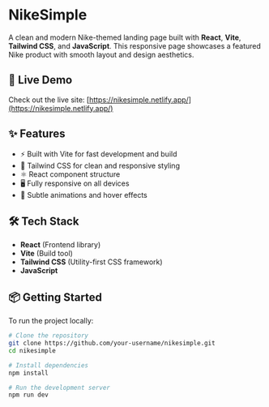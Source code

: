# NikeSimple

A clean and modern Nike-themed landing page built with **React**, **Vite**, **Tailwind CSS**, and **JavaScript**. This responsive page showcases a featured Nike product with smooth layout and design aesthetics.

## 🔗 Live Demo

Check out the live site: [https://nikesimple.netlify.app/](https://nikesimple.netlify.app/)

## ✨ Features

- ⚡️ Built with Vite for fast development and build
- 🎨 Tailwind CSS for clean and responsive styling
- ⚛️ React component structure
- 🖥️ Fully responsive on all devices
- 🎥 Subtle animations and hover effects

## 🛠️ Tech Stack

- **React** (Frontend library)
- **Vite** (Build tool)
- **Tailwind CSS** (Utility-first CSS framework)
- **JavaScript**

## 📦 Getting Started

To run the project locally:

```bash
# Clone the repository
git clone https://github.com/your-username/nikesimple.git
cd nikesimple

# Install dependencies
npm install

# Run the development server
npm run dev
